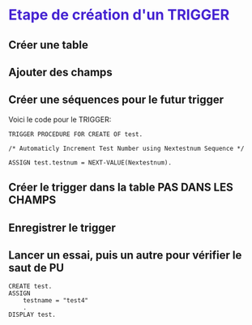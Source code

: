 # <span style="color: #4523d2">Etape de création d'un TRIGGER</span> #

## Créer une table
## Ajouter des champs
## Créer une séquences pour le futur trigger

Voici le code pour le TRIGGER:
```
TRIGGER PROCEDURE FOR CREATE OF test.

/* Automaticly Increment Test Number using Nextestnum Sequence */

ASSIGN test.testnum = NEXT-VALUE(Nextestnum).
```

## Créer le trigger dans la table **PAS DANS LES CHAMPS**
## Enregistrer le trigger
## Lancer un essai, puis un autre pour vérifier le saut de PU

```
CREATE test.
ASSIGN 
    testname = "test4"
    .
DISPLAY test.
```